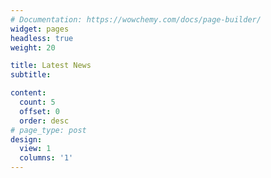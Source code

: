 ```yaml
---
# Documentation: https://wowchemy.com/docs/page-builder/
widget: pages
headless: true
weight: 20

title: Latest News
subtitle:

content:
  count: 5
  offset: 0
  order: desc
# page_type: post
design:
  view: 1
  columns: '1'
---
```

